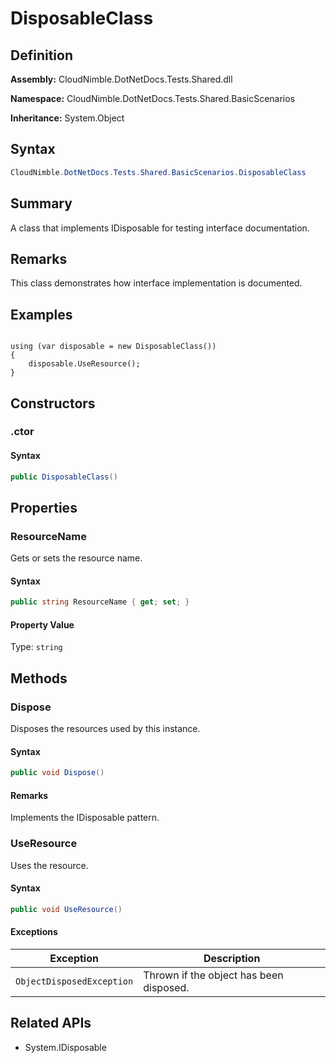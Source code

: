 # DisposableClass

## Definition

**Assembly:** CloudNimble.DotNetDocs.Tests.Shared.dll

**Namespace:** CloudNimble.DotNetDocs.Tests.Shared.BasicScenarios

**Inheritance:** System.Object

## Syntax

```csharp
CloudNimble.DotNetDocs.Tests.Shared.BasicScenarios.DisposableClass
```

## Summary

A class that implements IDisposable for testing interface documentation.

## Remarks

This class demonstrates how interface implementation is documented.

## Examples

<code>
using (var disposable = new DisposableClass())
{
    disposable.UseResource();
}
</code>

## Constructors

### .ctor

#### Syntax

```csharp
public DisposableClass()
```

## Properties

### ResourceName

Gets or sets the resource name.

#### Syntax

```csharp
public string ResourceName { get; set; }
```

#### Property Value

Type: `string`

## Methods

### Dispose

Disposes the resources used by this instance.

#### Syntax

```csharp
public void Dispose()
```

#### Remarks

Implements the IDisposable pattern.

### UseResource

Uses the resource.

#### Syntax

```csharp
public void UseResource()
```

#### Exceptions

| Exception | Description |
|-----------|-------------|
| `ObjectDisposedException` | Thrown if the object has been disposed. |

## Related APIs

- System.IDisposable

